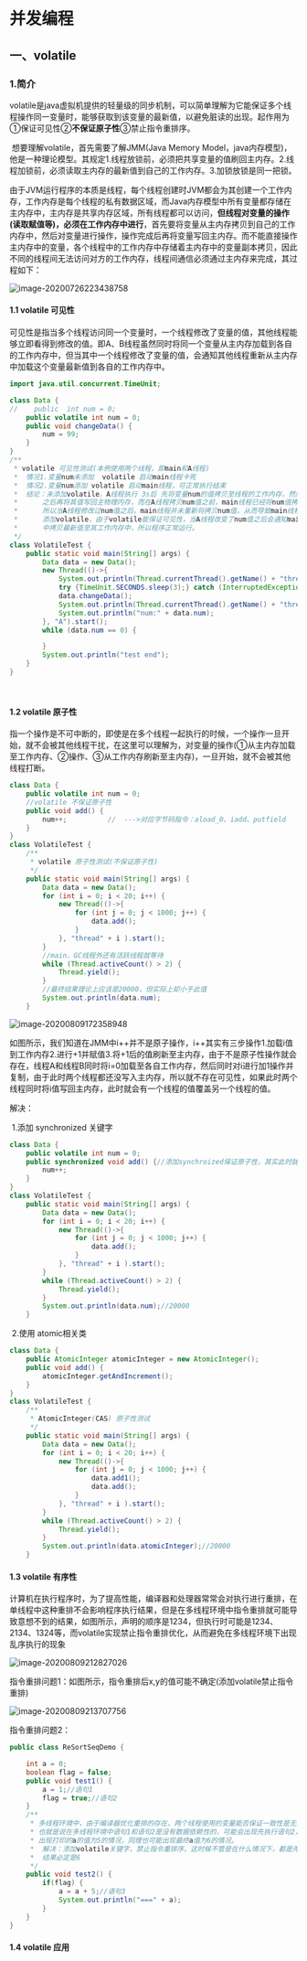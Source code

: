 # 并发编程

## 一、volatile

### 1.简介

​		volatile是java虚拟机提供的轻量级的同步机制，可以简单理解为它能保证多个线程操作同一变量时，能够获取到该变量的最新值，以避免脏读的出现。起作用为①保证可见性②**不保证原子性**③禁止指令重排序。

​		想要理解volatile，首先需要了解JMM(Java Memory Model，java内存模型)，他是一种理论模型。其规定1.线程放锁前，必须把共享变量的值刷回主内存。2.线程加锁前，必须读取主内存的最新值到自己的工作内存。3.加锁放锁是同一把锁。

​		由于JVM运行程序的本质是线程，每个线程创建时JVM都会为其创建一个工作内存，工作内存是每个线程的私有数据区域，而Java内存模型中所有变量都存储在主内存中，主内存是共享内存区域，所有线程都可以访问，**但线程对变量的操作(读取赋值等)，必须在工作内存中进行**，首先要将变量从主内存拷贝到自己的工作内存中，然后对变量进行操作，操作完成后再将变量写回主内存。而不能直接操作主内存中的变量，各个线程中的工作内存中存储着主内存中的变量副本拷贝，因此不同的线程间无法访问对方的工作内存，线程间通信必须通过主内存来完成，其过程如下：

![image-20200726223438758](C:\Users\Administrator\AppData\Roaming\Typora\typora-user-images\image-20200726223438758.png)

#### 1.1 volatile 可见性

​		可见性是指当多个线程访问同一个变量时，一个线程修改了变量的值，其他线程能够立即看得到修改的值。即A、B线程虽然同时将同一个变量从主内存加载到各自的工作内存中，但当其中一个线程修改了变量的值，会通知其他线程重新从主内存中加载这个变量最新值到各自的工作内存中。

```java
import java.util.concurrent.TimeUnit;

class Data {
//    public  int num = 0;
    public volatile int num = 0;
    public void changeData() {
        num = 99;
    }
}
/**
 * volatile 可见性测试(本例使用两个线程，即main和A线程)
 *  情况1.变量num未添加  volatile 启动main线程卡死
 *  情况2.变量num添加 volatile 启动main线程，可正常执行结束
 *  结论：未添加volatile，A线程执行 3s后 先将变量num的值拷贝至线程的工作内存，然后修改其值为99，
 *		之后再将其值写回主物理内存，而在A线程拷贝num值之前，main线程已经将num值拷贝至其物理内存中，
 *      所以当A线程修改过num值之后，main线程并未重新将拷贝num值，从而导致main线程中的num值永远为0，所以出现死循环。
 *      添加volatile，由于volatile能保证可见性，当A线程改变了num值之后会通知main线程，此时main线程会重新从主内存
 *		中拷贝最新值至其工作内存中，所以程序正常运行。
 */
class VolatileTest {
    public static void main(String[] args) {
        Data data = new Data();
        new Thread(()->{
            System.out.println(Thread.currentThread().getName() + "thread start...");
            try {TimeUnit.SECONDS.sleep(3);} catch (InterruptedException e) {}//A线程睡3s
            data.changeData();
            System.out.println(Thread.currentThread().getName() + "thread end...");
            System.out.println("num:" + data.num);
        }, "A").start();
        while (data.num == 0) {

        }
        System.out.println("test end");
    }
}
```

​                                                                                                                                                                                                                                                                                                                                                 

#### 1.2 volatile 原子性

​		指一个操作是不可中断的，即使是在多个线程一起执行的时候，一个操作一旦开始，就不会被其他线程干扰，在这里可以理解为，对变量的操作(①从主内存加载至工作内存、②操作、③从工作内存刷新至主内存)，一旦开始，就不会被其他线程打断。

```java
class Data {
    public volatile int num = 0;
    //volatile 不保证原子性
    public void add() {
        num++;			//	--->对应字节码指令：aload_0、iadd、putfield
    }
}
class VolatileTest {
    /**
     * volatile 原子性测试(不保证原子性)
     */
    public static void main(String[] args) {
        Data data = new Data();
        for (int i = 0; i < 20; i++) {
            new Thread(()->{
                for (int j = 0; j < 1000; j++) {
                    data.add();
                }
            }, "thread" + i ).start();
        }
        //main、GC线程外还有活跃线程就等待
        while (Thread.activeCount() > 2) {
            Thread.yield();
        }
        //最终结果理论上应该是20000，但实际上却小于此值
        System.out.println(data.num);
    }
```

![image-20200809172358948](C:\Users\Administrator\AppData\Roaming\Typora\typora-user-images\image-20200809172358948.png)

​		如图所示，我们知道在JMM中i++并不是原子操作，i++其实有三步操作1.加载i值到工作内存2.进行+1并赋值3.将+1后的值刷新至主内存，由于不是原子性操作就会存在，线程A和线程B同时将i=0加载至各自工作内存，然后同时对i进行加1操作并复制，由于此时两个线程都还没写入主内存，所以就不存在可见性，如果此时两个线程同时将i值写回主内存，此时就会有一个线程的值覆盖另一个线程的值。

解决：

​		1.添加 synchronized 关键字

```java
class Data {
    public volatile int num = 0;
    public synchronized void add() {//添加synchroized保证原子性，其实此时就不需要使用volatile了
        num++;
    }
}
class VolatileTest {
    public static void main(String[] args) {
        Data data = new Data();
        for (int i = 0; i < 20; i++) {
            new Thread(()->{
                for (int j = 0; j < 1000; j++) {
                    data.add();
                }
            }, "thread" + i ).start();
        }
        while (Thread.activeCount() > 2) {
            Thread.yield();
        }
        System.out.println(data.num);//20000
    }
```

​		2.使用 atomic相关类

```java
class Data {
    public AtomicInteger atomicInteger = new AtomicInteger();
    public void add() {
        atomicInteger.getAndIncrement();
    }
}
class VolatileTest {
    /**
     * AtomicInteger(CAS) 原子性测试
     */
    public static void main(String[] args) {
        Data data = new Data();
        for (int i = 0; i < 20; i++) {
            new Thread(()->{
                for (int j = 0; j < 1000; j++) {
                    data.add1();
                    data.add();
                }
            }, "thread" + i ).start();
        }
        while (Thread.activeCount() > 2) {
            Thread.yield();
        }
        System.out.println(data.atomicInteger);//20000
    }
```

#### 1.3 volatile 有序性

​		计算机在执行程序时，为了提高性能，编译器和处理器常常会对执行进行重排，在单线程中这种重排不会影响程序执行结果，但是在多线程环境中指令重排就可能导致意想不到的结果，如图所示，声明的顺序是1234，但执行时可能是1234、2134、1324等，而volatile实现禁止指令重排优化，从而避免在多线程环境下出现乱序执行的现象

![image-20200809212827026](C:\Users\Administrator\AppData\Roaming\Typora\typora-user-images\image-20200809212827026.png)

指令重排问题1：如图所示，指令重排后x,y的值可能不确定(添加volatile禁止指令重排)

![image-20200809213707756](C:\Users\Administrator\AppData\Roaming\Typora\typora-user-images\image-20200809213707756.png)

指令重排问题2：

```java
public class ReSortSeqDemo {

    int a = 0;
    boolean flag = false;
    public void test1() {
        a = 1;//语句1
        flag = true;//语句2
    }
	/**
	 * 多线程环境中，由于编译器优化重排的存在，两个线程使用的变量能否保证一致性是无法确定的，结果无法预测
	 * 也就是说在多线程环境中语句1和语句2是没有数据依赖性的，可能会出现先执行语句2，在执行语句1，这时候可能会
	 * 出现打印的a的值为5的情况，同理也可能出现最终a值为6的情况。
	 *	解决：添加volatile关键字，禁止指令重排序，这时候不管是在什么情况下，都是先执行语句1在执行语句2，a的最终
	 *  结果必定是6
     */
    public void test2() {
        if(flag) {
            a = a + 5;//语句3
            System.out.println("===" + a);
        }
    }
}
```

#### 1.4 volatile 应用

​		